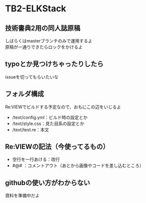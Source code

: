 # TB2-ELKStack  
## 技術書典2用の同人誌原稿
しばらくはmasterブランチのみで運用するよ  
原稿が一通りできたらロックをかけるよ  

## typoとか見つけちゃったりしたら
issueを切ってもらいたいな

## フォルダ構成
Re:VIEWでビルドする予定なので、おもにこの辺をいじるよ
* /text/config.yml：ビルド時の設定とか
* /text/style.css：見た目系の設定とか
* /text/test.re：本文

## Re:VIEWの記法（今使ってるもの）
* 空行を一行あける：改行
* #@# ：コメントアウト（あとから画像やコードを差し込むところ）

## githubの使い方がわからない
資料を準備中だよ
